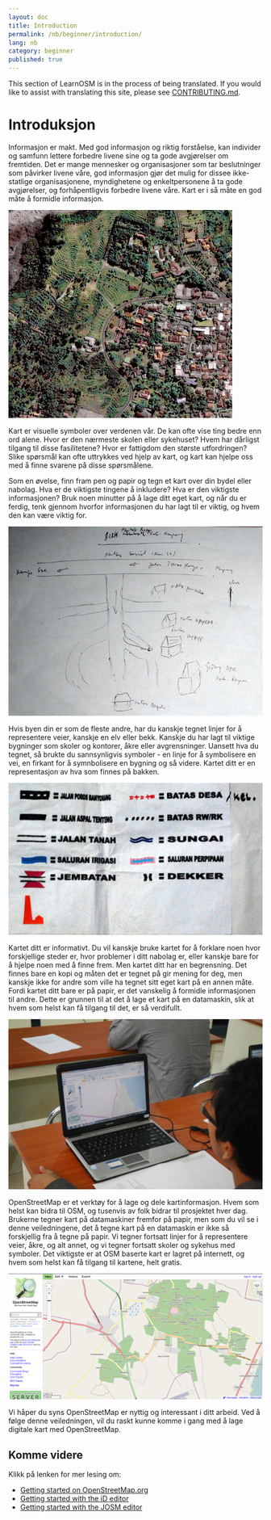 ```yaml
---
layout: doc
title: Introduction
permalink: /nb/beginner/introduction/
lang: nb
category: beginner
published: true
---
```




This section of LearnOSM is in the process of being translated. If you would like to assist with translating this site, please see [CONTRIBUTING.md](https://github.com/hotosm/learnosm/blob/gh-pages/CONTRIBUTING.md). 

Introduksjon
============

Informasjon er makt. Med god informasjon og riktig forståelse, kan individer og samfunn lettere forbedre livene sine og ta gode avgjørelser om fremtiden. Det er mange mennesker og organisasjoner som tar beslutninger som påvirker livene våre, god informasjon gjør det mulig for dissee ikke-statlige organisasjonene, myndighetene og enkeltpersonene å ta gode avgjørelser, og forhåpentligvis forbedre livene våre. Kart er i så måte en god måte å formidle informasjon.

![A village in Indonesia][]

Kart er visuelle symboler over verdenen vår. De kan ofte vise ting bedre enn ord alene. Hvor er den nærmeste skolen eller sykehuset? Hvem har dårligst tilgang til disse fasilitetene? Hvor er fattigdom den største utfordringen? Slike spørsmål kan ofte uttrykkes ved hjelp av kart, og kart kan hjelpe oss med å finne svarene på disse spørsmålene.

Som en øvelse, finn fram pen og papir og tegn et kart over din bydel eller nabolag. Hva er de viktigste tingene å inkludere? Hva er den viktigste informasjonen? Bruk noen minutter på å lage ditt eget kart, og når du er ferdig, tenk gjennom hvorfor informasjonen du har lagt til er viktig, og hvem den kan være viktig for.

![Example of a hand-drawn map][]

Hvis byen din er som de fleste andre, har du kanskje tegnet linjer for å representere veier, kanskje en elv eller bekk. Kanskje du har lagt til viktige bygninger som skoler og kontorer, åkre eller avgrensninger. Uansett hva du tegnet, så brukte du sannsynligvis symboler - en linje for å symbolisere en vei, en firkant for å symnbolisere en bygning og så videre. Kartet ditt er en representasjon av hva som finnes på bakken.

![Examples of symbols][]

Kartet ditt er informativt. Du vil kanskje bruke kartet for å forklare noen hvor forskjellige steder er, hvor problemer i ditt nabolag er, eller kanskje bare for å hjelpe noen med å finne frem. Men kartet ditt har en begrensning. Det finnes bare en kopi og måten det er tegnet på gir mening for deg, men kanskje ikke for andre som ville ha tegnet sitt eget kart på en annen måte.
Fordi kartet ditt bare er på papir, er det vanskelig å formidle informasjonen til andre. Dette er grunnen til at det å lage et kart på en datamaskin, slik at hvem som helst kan få tilgang til det, er så verdifullt.

![Mapping on Computer][]

OpenStreetMap er et verktøy for å lage og dele kartinformasjon. Hvem som helst kan bidra til OSM, og tusenvis av folk bidrar til prosjektet hver dag. Brukerne tegner kart på datamaskiner fremfor på papir, men som du vil se i denne veiledningene, det å tegne kart på en datamaskin er ikke så forskjellig fra å tegne på papir. Vi tegner fortsatt linjer for å representere veier, åkre, og alt annet, og vi tegner fortsatt skoler og sykehus med symboler. Det viktigste er at OSM baserte kart er lagret på internett, og hvem som helst kan få tilgang til kartene, helt gratis. 


![Digital maps with OpenStreetMap][]

Vi håper du syns OpenStreetMap er nyttig og interessant i ditt arbeid. Ved å følge denne veiledningen, vil du raskt kunne komme i gang med å lage digitale kart med OpenStreetMap.



Komme videre 
--------------

Klikk på lenken for mer lesing om: 

*  [Getting started on OpenStreetMap.org](/en/beginner/start-osm/) 
*  [Getting started with the iD editor](/en/editing/id-editor/)   
*  [Getting started with the JOSM editor](/en/beginner/start-josm/)  


[A village in Indonesia]: /images/beginner/village-in-indonesia.png
[Example of a hand-drawn map]: /images/beginner/hand-drawn-map.png
[Examples of symbols]: /images/beginner/examples-of-symbols.png
[Mapping on Computer]: /images/beginner/mapping-on-computer.png
[Digital maps with OpenStreetMap]: /images/beginner/digital-maps-with-osm.png
